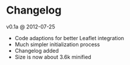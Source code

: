 
# Changelog

v0.1a @ 2012-07-25

- Code adaptions for better Leaflet integration
- Much simpler initialization process
- Changelog added
- Size is now about 3.6k minified